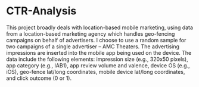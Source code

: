 # CTR-Analysis
This project broadly deals with location-based mobile marketing, using data from a location-based marketing agency which handles geo-fencing campaigns on behalf of advertisers. I choose to use a random sample for two campaigns of a single advertiser – AMC Theaters. The advertising impressions are inserted into the mobile app being used on the device. The data include the following elements: impression size (e.g., 320x50 pixels), app category (e.g., IAB1), app review volume and valence, device OS (e.g., iOS), geo-fence lat/long coordinates, mobile device lat/long coordinates, and click outcome (0 or 1). 
